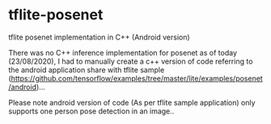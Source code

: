 # tflite-posenet
tflite posenet implementation in C++ (Android version)

There was no C++ inference implementation for posenet as of today (23/08/2020),  I had to manually create a c++ version of code referring to the android application 
share with tflite sample (https://github.com/tensorflow/examples/tree/master/lite/examples/posenet/android)...

Please note android version of code (As per tflite sample application) only supports one person pose detection in an image..
